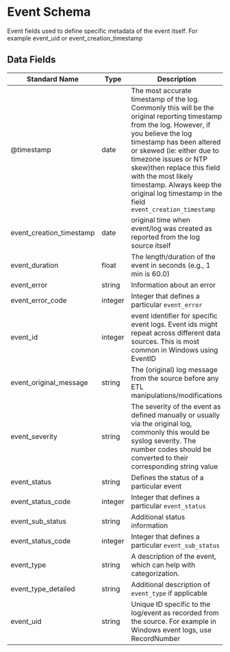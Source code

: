 # Event Schema

Event fields used to define specific metadata of the event itself. For example event_uid or event_creation_timestamp

## Data Fields

| Standard Name | Type | Description | Sample Value |
|--------|---------|-------|-------|
| @timestamp | date | The most accurate timestamp of the log. Commonly this will be the original reporting timestamp from the log. However, if you believe the log timestamp has been altered or skewed (ie: either due to timezone issues or NTP skew)then replace this field with the most likely timestamp. Always keep the original log timestamp in the field `event_creation_timestamp` | `43201.2404861111` |
| event_creation_timestamp | date | original time when event/log was created as reported from the log source itself | `43201.2404861111` |
| event_duration | float | The length/duration of the event in seconds  (e.g., 1 min is 60.0) | `60` |
| event_error | string | Information about an error | `` |
| event_error_code | integer | Integer that defines a particular `event_error` | `` |
| event_id | integer | event identifier for specific event logs. Event ids might repeat across different data sources. This is most common in Windows using EventID | `4688` |
| event_original_message | string | The (original) log message from the source before any ETL manipulations/modifications | `` |
| event_severity | string | The severity of the event as defined manually or usually via the original log, commonly this would be syslog severity. The number codes should be converted to their corresponding string value | `alert` |
| event_status | string | Defines the status of a particular event | `User logon with expired account` |
| event_status_code | integer | Integer that defines a particular `event_status` | `3221225875` |
| event_sub_status | string | Additional status information | `Account expired 300 days ago` |
| event_status_code | integer | Integer that defines a particular `event_sub_status` | `0` |
| event_type | string | A description of the event, which can help with categorization. | `Login` |
| event_type_detailed | string | Additional description of `event_type` if applicable | `` |
| event_uid | string | Unique ID specific to the log/event as recorded from the source. For example in Windows event logs, use RecordNumber | `CMzY3i4YoNZ3mT5yu5` |
